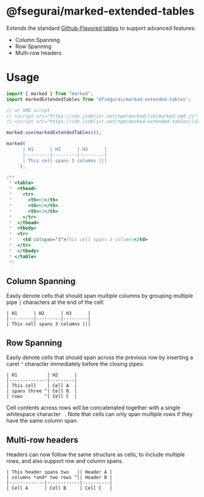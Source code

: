 # @fsegurai/marked-extended-tables

Extends the standard [Github-Flavored tables](https://github.github.com/gfm/#tables-extension-) to support advanced features:

  - Column Spanning
  - Row Spanning
  - Multi-row headers

# Usage

```js
import { marked } from "marked";
import markedExtendedTables from "@fsegurai/marked-extended-tables";

// or UMD script
// <script src="https://cdn.jsdelivr.net/npm/marked/lib/marked.umd.js"></script>
// <script src="https://cdn.jsdelivr.net/npm/marked-extended-tables/lib/index.umd.js"></script>

marked.use(markedExtendedTables());

marked(`
      | H1      | H2      | H3      |
      |---------|---------|---------|
      | This cell spans 3 columns |||
    `);

/**
 * <table>
 *  <thead>
 *    <tr>
 *      <th>H1</th>
 *      <th>H2</th>
 *      <th>H3</th>
 *    </tr>
 *  </thead>
 *  <tbody>
 *  <tr>
 *    <td colspan="3">This cell spans 3 columns</td>
 *  </tr>
 *  </tbody>
 * </table>
 */
```

## Column Spanning
Easily denote cells that should span multiple columns by grouping multiple pipe `|` characters at the end of the cell:

```
| H1      | H2      | H3      |
|---------|---------|---------|
| This cell spans 3 columns |||
```

## Row Spanning
Easily denote cells that should span across the previous row by inserting a caret `^` character immediately before the closing pipes:

```
| H1           | H2      |
|--------------|---------|
| This cell    | Cell A  |
| spans three ^| Cell B  |
| rows        ^| Cell C  |
```

Cell contents across rows will be concatenated together with a single whitespace character ` `. Note that cells can only span multiple rows if they have the same column span.

## Multi-row headers
Headers can now follow the same structure as cells, to include multiple rows, and also support row and column spans.

```
| This header spans two   || Header A |
| columns *and* two rows ^|| Header B |
|-------------|------------|----------|
| Cell A      | Cell B     | Cell C   |
```